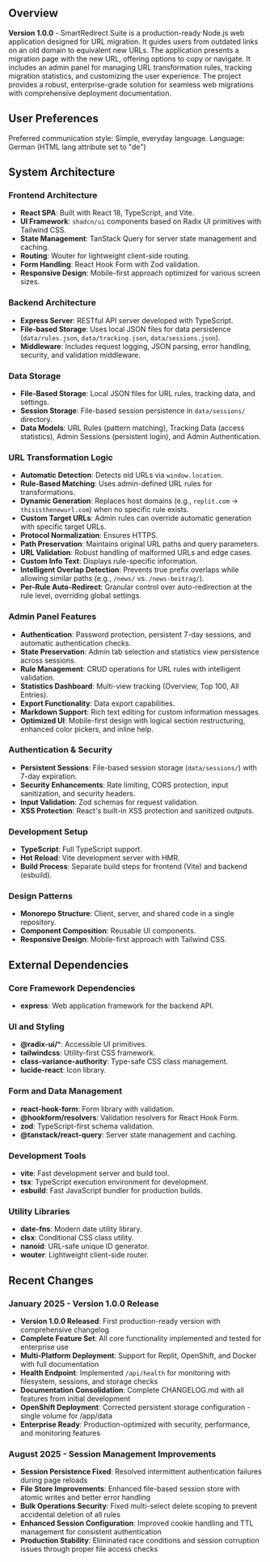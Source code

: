 ## Overview

**Version 1.0.0** - SmartRedirect Suite is a production-ready Node.js web application designed for URL migration. It guides users from outdated links on an old domain to equivalent new URLs. The application presents a migration page with the new URL, offering options to copy or navigate. It includes an admin panel for managing URL transformation rules, tracking migration statistics, and customizing the user experience. The project provides a robust, enterprise-grade solution for seamless web migrations with comprehensive deployment documentation.

## User Preferences

Preferred communication style: Simple, everyday language.
Language: German (HTML lang attribute set to "de")

## System Architecture

### Frontend Architecture
- **React SPA**: Built with React 18, TypeScript, and Vite.
- **UI Framework**: `shadcn/ui` components based on Radix UI primitives with Tailwind CSS.
- **State Management**: TanStack Query for server state management and caching.
- **Routing**: Wouter for lightweight client-side routing.
- **Form Handling**: React Hook Form with Zod validation.
- **Responsive Design**: Mobile-first approach optimized for various screen sizes.

### Backend Architecture
- **Express Server**: RESTful API server developed with TypeScript.
- **File-based Storage**: Uses local JSON files for data persistence (`data/rules.json`, `data/tracking.json`, `data/sessions.json`).
- **Middleware**: Includes request logging, JSON parsing, error handling, security, and validation middleware.

### Data Storage
- **File-Based Storage**: Local JSON files for URL rules, tracking data, and settings.
- **Session Storage**: File-based session persistence in `data/sessions/` directory.
- **Data Models**: URL Rules (pattern matching), Tracking Data (access statistics), Admin Sessions (persistent login), and Admin Authentication.

### URL Transformation Logic
- **Automatic Detection**: Detects old URLs via `window.location`.
- **Rule-Based Matching**: Uses admin-defined URL rules for transformations.
- **Dynamic Generation**: Replaces host domains (e.g., `replit.com` → `thisisthenewurl.com`) when no specific rule exists.
- **Custom Target URLs**: Admin rules can override automatic generation with specific target URLs.
- **Protocol Normalization**: Ensures HTTPS.
- **Path Preservation**: Maintains original URL paths and query parameters.
- **URL Validation**: Robust handling of malformed URLs and edge cases.
- **Custom Info Text**: Displays rule-specific information.
- **Intelligent Overlap Detection**: Prevents true prefix overlaps while allowing similar paths (e.g., `/news/` vs. `/news-beitrag/`).
- **Per-Rule Auto-Redirect**: Granular control over auto-redirection at the rule level, overriding global settings.

### Admin Panel Features
- **Authentication**: Password protection, persistent 7-day sessions, and automatic authentication checks.
- **State Preservation**: Admin tab selection and statistics view persistence across sessions.
- **Rule Management**: CRUD operations for URL rules with intelligent validation.
- **Statistics Dashboard**: Multi-view tracking (Overview, Top 100, All Entries).
- **Export Functionality**: Data export capabilities.
- **Markdown Support**: Rich text editing for custom information messages.
- **Optimized UI**: Mobile-first design with logical section restructuring, enhanced color pickers, and inline help.

### Authentication & Security
- **Persistent Sessions**: File-based session storage (`data/sessions/`) with 7-day expiration.
- **Security Enhancements**: Rate limiting, CORS protection, input sanitization, and security headers.
- **Input Validation**: Zod schemas for request validation.
- **XSS Protection**: React's built-in XSS protection and sanitized outputs.

### Development Setup
- **TypeScript**: Full TypeScript support.
- **Hot Reload**: Vite development server with HMR.
- **Build Process**: Separate build steps for frontend (Vite) and backend (esbuild).

### Design Patterns
- **Monorepo Structure**: Client, server, and shared code in a single repository.
- **Component Composition**: Reusable UI components.
- **Responsive Design**: Mobile-first approach with Tailwind CSS.

## External Dependencies

### Core Framework Dependencies
- **express**: Web application framework for the backend API.

### UI and Styling
- **@radix-ui/***: Accessible UI primitives.
- **tailwindcss**: Utility-first CSS framework.
- **class-variance-authority**: Type-safe CSS class management.
- **lucide-react**: Icon library.

### Form and Data Management
- **react-hook-form**: Form library with validation.
- **@hookform/resolvers**: Validation resolvers for React Hook Form.
- **zod**: TypeScript-first schema validation.
- **@tanstack/react-query**: Server state management and caching.

### Development Tools
- **vite**: Fast development server and build tool.
- **tsx**: TypeScript execution environment for development.
- **esbuild**: Fast JavaScript bundler for production builds.

### Utility Libraries
- **date-fns**: Modern date utility library.
- **clsx**: Conditional CSS class utility.
- **nanoid**: URL-safe unique ID generator.
- **wouter**: Lightweight client-side router.

## Recent Changes

### January 2025 - Version 1.0.0 Release
- **Version 1.0.0 Released**: First production-ready version with comprehensive changelog
- **Complete Feature Set**: All core functionality implemented and tested for enterprise use
- **Multi-Platform Deployment**: Support for Replit, OpenShift, and Docker with full documentation
- **Health Endpoint**: Implemented `/api/health` for monitoring with filesystem, sessions, and storage checks
- **Documentation Consolidation**: Complete CHANGELOG.md with all features from initial development
- **OpenShift Deployment**: Corrected persistent storage configuration - single volume for /app/data
- **Enterprise Ready**: Production-optimized with security, performance, and monitoring features

### August 2025 - Session Management Improvements
- **Session Persistence Fixed**: Resolved intermittent authentication failures during page reloads
- **File Store Improvements**: Enhanced file-based session store with atomic writes and better error handling
- **Bulk Operations Security**: Fixed multi-select delete scoping to prevent accidental deletion of all rules
- **Enhanced Session Configuration**: Improved cookie handling and TTL management for consistent authentication
- **Production Stability**: Eliminated race conditions and session corruption issues through proper file access checks